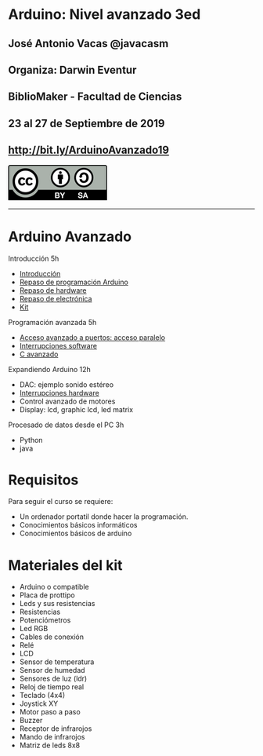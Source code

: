 # Arduino: Nivel avanzado 3ed


## José Antonio Vacas @javacasm
## Organiza: Darwin Eventur
## BiblioMaker - Facultad de Ciencias
## 23 al 27 de Septiembre de 2019

## http://bit.ly/ArduinoAvanzado19

![CC](./images/Licencia_CC_peque.png)



* * *

# Arduino Avanzado


Introducción  5h

* [Introducción](./presentaciones/Arduino%20A.%20-%200.0%20-%20Introducci%C3%B3n%20a%20Arduino.pdf)
* [Repaso de programación Arduino](./Repaso/curso%20arduino%20basico.md)
* [Repaso de hardware](./Repaso/Arduino%20A.%20-%201.1.2%20-%20Introducción_%20Hardware.pdf)
* [Repaso de electrónica](.presentaciones/Introducción%20a%20la%20electrónica.pdf)
* [Kit](./Extra/GUIA%20INVENKIT%202016.pdf)

Programación avanzada 5h
* [Acceso avanzado a puertos: acceso paralelo](./Programación%20avanzada/Arduino%20A.%20-%201.2.1%20-%20Programación%20avanzada_%20Puertos.pdf)
* [Interrupciones software](./Programación%20avanzada/Arduino%20A.%20-%201.2.2%20-%20Programación%20avanzada_%20Interrupciones%20Software.pdf)
* [C avanzado](./Programación%20avanzada/Arduino%20A.%20-%201.2.3%20-%20Programación%20avanzada-%20C%20avanzado.pdf)

Expandiendo Arduino 12h
* DAC: ejemplo sonido estéreo
* [Interrupciones hardware](./Expandiendo%20Arduino/Arduino%20A.%20-%202.1.3%20-%20Expandiendo%20Arduino_%20interrupciones%20hardware.pdf)
* Control avanzado de motores
* Display: lcd, graphic lcd, led matrix

Procesado de datos desde el PC 3h
* Python
* java

# Requisitos

Para seguir el curso se requiere:

* Un ordenador portatil donde hacer la programación.
* Conocimientos básicos  informáticos
* Conocimientos básicos de arduino

# Materiales del kit

* Arduino o compatible
* Placa de prottipo
* Leds y sus resistencias
* Resistencias
* Potenciómetros
* Led RGB
* Cables de conexión
* Relé
* LCD
* Sensor de temperatura
* Sensor de humedad
* Sensores de luz (ldr)
* Reloj de tiempo real
* Teclado (4x4)
* Joystick XY
* Motor paso a paso
* Buzzer
* Receptor de infrarojos
* Mando de infrarojos
* Matriz de leds 8x8
